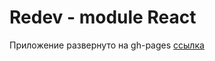 # Redev - module React 

Приложение развернуто на gh-pages [ссылка](https://alagun.github.io/Redev/)
